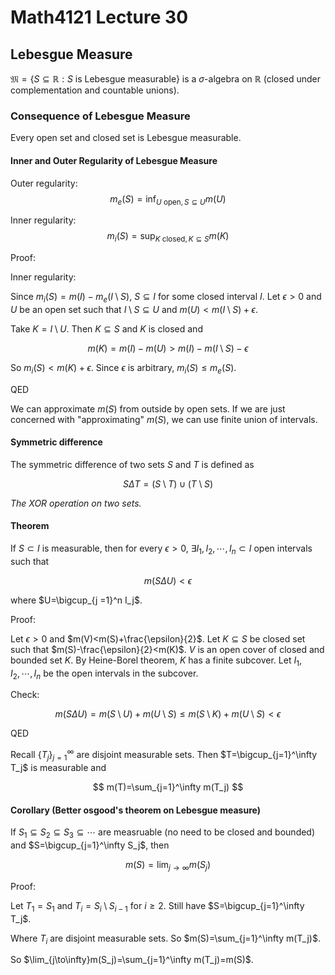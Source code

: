 # Math4121 Lecture 30

## Lebesgue Measure

$\mathfrak{M}=\{S\subseteq\mathbb{R}:S\text{ is Lebesgue measurable}\}$ is a $\sigma$-algebra on $\mathbb{R}$ (closed under complementation and countable unions).

### Consequence of Lebesgue Measure

Every open set and closed set is Lebesgue measurable.

#### Inner and Outer Regularity of Lebesgue Measure

Outer regularity:
$$
m_e(S)=\inf_{U\text{ open},S\subseteq U}m(U)
$$

Inner regularity:
$$
m_i(S)=\sup_{K\text{ closed},K\subseteq S}m(K)
$$

Proof:

Inner regularity:

Since $m_i(S)=m(I)-m_e(I\setminus S)$, $S\subseteq I$ for some closed interval $I$. Let $\epsilon>0$ and $U$ be an open set such that $I\setminus S\subseteq U$ and $m(U)<m(I\setminus S)+\epsilon$.

Take $K=I\setminus U$. Then $K\subseteq S$ and $K$ is closed and

$$
m(K)=m(I)-m(U)>m(I)-m(I\setminus S)-\epsilon
$$

So $m_i(S)<m(K)+\epsilon$. Since $\epsilon$ is arbitrary, $m_i(S)\leq m_e(S)$.

QED

We can approximate $m(S)$ from outside by open sets. If we are just concerned with "approximating" $m(S)$, we can use finite union of intervals.

#### Symmetric difference

The symmetric difference of two sets $S$ and $T$ is defined as

$$
S\Delta T=(S\setminus T)\cup(T\setminus S)
$$

_The XOR operation on two sets._

#### Theorem 

If $S\subset I$ is measurable, then for every $\epsilon>0$, $\exists I_1,I_2,\cdots,I_n\subset I$ open intervals such that

$$
m(S\Delta U)<\epsilon
$$

where $U=\bigcup_{j =1}^n I_j$.

Proof:

Let $\epsilon>0$ and $m(V)<m(S)+\frac{\epsilon}{2}$. Let $K\subseteq S$ be closed set such that $m(S)-\frac{\epsilon}{2}<m(K)$. $V$ is an open cover of closed and bounded set $K$. By Heine-Borel theorem, $K$ has a finite subcover. Let $I_1,I_2,\cdots,I_n$ be the open intervals in the subcover.

Check:

$$
m(S\Delta U)=m(S\setminus U)+m(U\setminus S)\leq m(S\setminus K)+m(U\setminus S)<\epsilon
$$

QED

Recall $\{T_j\}_{j=1}^\infty$ are disjoint measurable sets. Then $T=\bigcup_{j=1}^\infty T_j$ is measurable and

$$
m(T)=\sum_{j=1}^\infty m(T_j)
$$

#### Corollary (Better osgood's theorem on Lebesgue measure)

If $S_1\subseteq S_2\subseteq S_3\subseteq\cdots$  are measruable (no need to be closed and bounded) and $S=\bigcup_{j=1}^\infty S_j$, then

$$
m(S)=\lim_{j\to\infty}m(S_j)
$$

Proof:

Let $T_1=S_1$ and $T_i=S_i\setminus S_{i-1}$ for $i\geq 2$. Still have $S=\bigcup_{j=1}^\infty T_j$.

Where $T_i$ are disjoint measurable sets. So $m(S)=\sum_{j=1}^\infty m(T_j)$.

So $\lim_{j\to\infty}m(S_j)=\sum_{j=1}^\infty m(T_j)=m(S)$.

